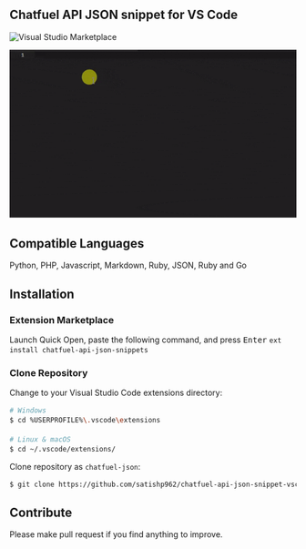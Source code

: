 ## Chatfuel API JSON snippet for VS Code

![Visual Studio Marketplace](https://marketplace.visualstudio.com/items?itemName=satishmpandey.chatfuel-api-json-snippets)

![demo gif](https://raw.githubusercontent.com/satishp962/chatfuel-api-json-snippet-vscode/master/images/demo.gif)

## Compatible Languages
Python, PHP, Javascript, Markdown, Ruby, JSON, Ruby and Go

## Installation
### Extension Marketplace
Launch Quick Open, paste the following command, and press <kbd>Enter</kbd>
`ext install chatfuel-api-json-snippets`

### Clone Repository

Change to your Visual Studio Code extensions directory:

```bash
# Windows
$ cd %USERPROFILE%\.vscode\extensions

# Linux & macOS
$ cd ~/.vscode/extensions/
```

Clone repository as `chatfuel-json`:

```bash
$ git clone https://github.com/satishp962/chatfuel-api-json-snippet-vscode chatfuel-json
```

## Contribute
Please make pull request if you find anything to improve.
